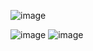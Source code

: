 ![image](https://github.com/user-attachments/assets/de674587-b046-4f7f-be19-82ed3fc87c77)

![image](https://github.com/user-attachments/assets/4c8662d1-b1c8-4b77-b4ad-45e2bcc3d4c6)
![image](https://github.com/user-attachments/assets/54c1ff83-9cf9-497f-b34d-8ffd05547518)
